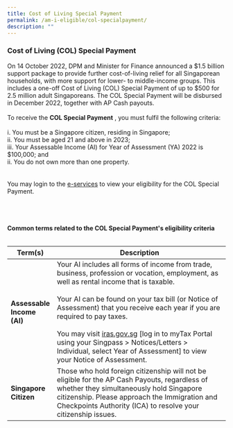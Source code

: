 ```yaml
---
title: Cost of Living Special Payment
permalink: /am-i-eligible/col-specialpayment/
description: ""
---
```


### Cost of Living (COL) Special Payment ###
 On 14 October 2022, DPM and Minister for Finance announced a $1.5 billion support package to provide further cost-of-living relief for all Singaporean households, with more support for lower- to middle-income groups. This includes a one-off Cost of Living (COL) Special Payment of up to $500 for 2.5 million adult Singaporeans. The COL Special Payment will be disbursed in December 2022, together with AP Cash payouts. 
<br><br>
To receive the <b>COL Special Payment</b> , you must fulfil the following criteria:<br><br>
i. You must be a Singapore citizen, residing in Singapore;<br>
ii. You must be aged 21 and above in 2023;<br>
iii. Your Assessable Income (AI) for Year of Assessment (YA) 2022 is $100,000; and<br>
ii. You do not own more than one property.<br>
<br><br>
You may login to the <a href="https://www.govpayouts.gov.sg/cds/gstv/login" class="hyperlink">e-services</a> to view your eligibility for the COL Special Payment. <br><br><br>
<br><br>
<b>Common terms related to the COL Special Payment's eligibility criteria</b><br><br>
<table>
<thead>
  <tr>
		<th style="width:20%"><b>Term(s)</b></th>
		<th><b>Description</b></th>
  </tr>
</thead>
<tbody>
  <tr>
		<td><b>Assessable Income (AI)</b></td>
    <td>Your AI includes all forms of income from trade, business,
profession or vocation, employment, as well as rental income that
is taxable.<br><br>
Your AI can be found on your tax bill (or Notice of Assessment)
that you receive each year if you are required to pay taxes.<br><br>
You may visit <a href="https://www.iras.gov.sg/" class="hyperlink">iras.gov.sg</a> [log in to myTax Portal using your
Singpass > Notices/Letters > Individual, select Year of Assessment] to view your Notice of Assessment.<br></td>
  </tr>
 
  <tr>
		<td><b>Singapore Citizen</b></td>
    <td>Those who hold foreign citizenship will not be eligible for the AP Cash Payouts, regardless of whether they simultaneously hold Singapore citizenship. Please approach the Immigration and Checkpoints Authority (ICA) to resolve your citizenship issues.</td>
  </tr>
</tbody>
</table>